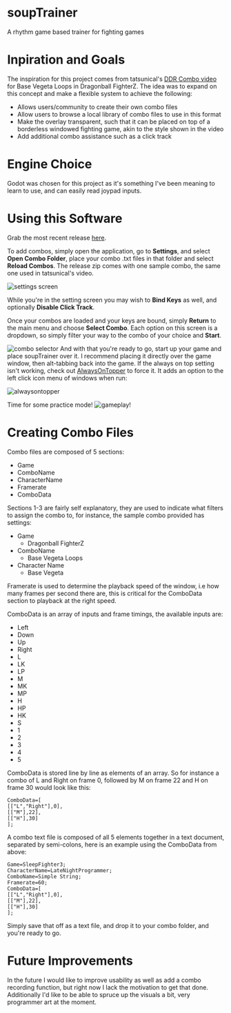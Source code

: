 
# soupTrainer
A rhythm game based trainer for fighting games
# Inpiration and Goals
The inspiration for this project comes from tatsunical's [DDR Combo video](https://www.youtube.com/watch?v=6s_KSEVVPp8) for Base Vegeta Loops in Dragonball FighterZ. The idea was to expand on this concept and make a flexible system to achieve the following:

 - Allows users/community to create their own combo files
 - Allow users to browse a local library of combo files to use in this format
 - Make the overlay transparent, such that it can be placed on top of a borderless windowed fighting game, akin to the style shown in the video
 - Add additional combo assistance such as a click track
# Engine Choice
Godot was chosen for this project as it's something I've been meaning to learn to use, and can easily read joypad inputs.

# Using this Software
Grab the most recent release [here](https://github.com/tomatosoupcan/soupTrainer/releases).

To add combos, simply open the application, go to **Settings**, and select **Open Combo Folder**, place your combo .txt files in that folder and select **Reload Combos**. The release zip comes with one sample combo, the same one used in tatsunical's video.

![settings screen](https://i.imgur.com/E5kh8pZ.png)

While you're in the setting screen you may wish to **Bind Keys** as well, and optionally **Disable Click Track**.

Once your combos are loaded and your keys are bound, simply **Return** to the main menu and choose **Select Combo**. Each option on this screen is a dropdown, so simply filter your way to the combo of your choice and **Start**.

![combo selector](https://i.imgur.com/D4TyXtH.png)
And with that you're ready to go, start up your game and place soupTrainer over it. I recommend placing it directly over the game window, then alt-tabbing back into the game. If the always on top setting isn't working, check out [AlwaysOnTopper](https://github.com/ClusterM/AlwaysOnTopper) to force it. It adds an option to the left click icon menu of windows when run:

![alwaysontopper](https://i.imgur.com/Zg7KpCm.png)

Time for some practice mode!
![gameplay!](https://i.imgur.com/CnPRxaX.png)


# Creating Combo Files
Combo files are composed of 5 sections:

 - Game
 - ComboName
 - CharacterName
 - Framerate
 - ComboData

Sections 1-3 are fairly self explanatory, they are used to indicate what filters to assign the combo to, for instance, the sample combo provided has settings:

- Game
	- Dragonball FighterZ
- ComboName
	- Base Vegeta Loops
- Character Name
	- Base Vegeta

Framerate is used to determine the playback speed of the window, i.e how many frames per second there are, this is critical for the ComboData section to playback at the right speed.

ComboData is an array of inputs and frame timings, the available inputs are:

- Left
- Down
- Up
- Right
- L
- LK
- LP
- M
- MK
- MP
- H
- HP
- HK
- S
- 1
- 2
- 3
- 4
- 5

ComboData is stored line by line as elements of an array. So for instance a combo of L and Right on frame 0, followed by M on frame 22 and H on frame 30 would look like this:

    ComboData=[
    [["L","Right"],0],
    [["M"],22],
    [["H"],30]
    ];

A combo text file is composed of all 5 elements together in a text document, separated by semi-colons, here is an example using the ComboData from above:

    Game=SleepFighter3;
    CharacterName=LateNightProgrammer;
    ComboName=Simple String;
    Framerate=60;
    ComboData=[
    [["L","Right"],0],
    [["M"],22],
    [["H"],30]
    ];
Simply save that off as a text file, and drop it to your combo folder, and you're ready to go.

# Future Improvements
In the future I would like to improve usability as well as add a combo recording function, but right now I lack the motivation to get that done. Additionally I'd like to be able to spruce up the visuals a bit, very programmer art at the moment.
